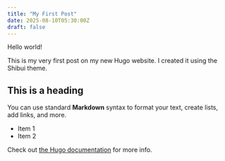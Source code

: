 ```yaml
---
title: "My First Post"
date: 2025-08-10T05:30:00Z
draft: false
--- 
```

Hello world!

This is my very first post on my new Hugo website. I created it using the Shibui theme.

## This is a heading

You can use standard **Markdown** syntax to format your text, create lists, add links, and more.

*   Item 1
*   Item 2

Check out [the Hugo documentation](https://gohugo.io/documentation/) for more info.